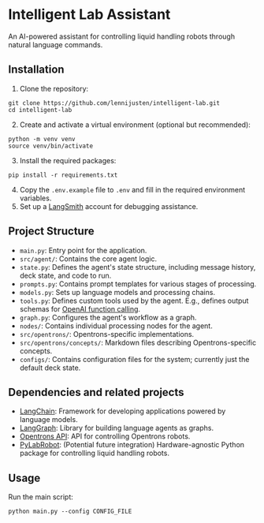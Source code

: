 # Intelligent Lab Assistant

An AI-powered assistant for controlling liquid handling robots through natural language commands.

## Installation

1. Clone the repository:
```
git clone https://github.com/lennijusten/intelligent-lab.git
cd intelligent-lab
```
2. Create and activate a virtual environment (optional but recommended):
```
python -m venv venv
source venv/bin/activate
```
3. Install the required packages:
```
pip install -r requirements.txt
```
4. Copy the `.env.example` file to `.env` and fill in the required environment variables.
5. Set up a [LangSmith](https://smith.langchain.com/) account for debugging assistance.

## Project Structure

- `main.py`: Entry point for the application.
- `src/agent/`: Contains the core agent logic.
- `state.py`: Defines the agent's state structure, including message history, deck state, and code to run.
- `prompts.py`: Contains prompt templates for various stages of processing.
- `models.py`: Sets up language models and processing chains.
- `tools.py`: Defines custom tools used by the agent. E.g., defines output schemas for [OpenAI function calling](https://platform.openai.com/docs/guides/function-calling).
- `graph.py`: Configures the agent's workflow as a graph.
- `nodes/`: Contains individual processing nodes for the agent.
- `src/opentrons/`: Opentrons-specific implementations.
- `src/opentrons/concepts/`: Markdown files describing Opentrons-specific concepts.
- `configs/`: Contains configuration files for the system; currently just the default deck state. 

## Dependencies and related projects

- [LangChain](https://www.langchain.com/): Framework for developing applications powered by language models.
- [LangGraph](https://langchain-ai.github.io/langgraph/): Library for building language agents as graphs.
- [Opentrons API](https://docs.opentrons.com/v2/): API for controlling Opentrons robots.
- [PyLabRobot](https://docs.pylabrobot.org/): (Potential future integration) Hardware-agnostic Python package for controlling liquid handling robots.

## Usage
Run the main script:
```
python main.py --config CONFIG_FILE
```
